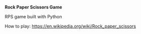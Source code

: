 **Rock Paper Scissors Game**

RPS game built with Python

How to play:
https://en.wikipedia.org/wiki/Rock_paper_scissors
